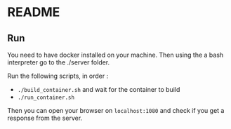 # README

## Run

You need to have docker installed on your machine.
Then using the a bash interpreter go to the ./server folder.

Run the following scripts, in order : 
- `./build_container.sh` and wait for the container to build
- `./run_container.sh`

Then you can open your browser on `localhost:1080` and check if you get a response from the server.